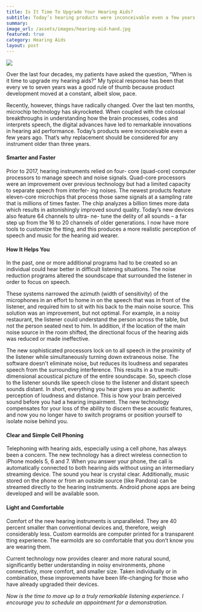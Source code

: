 ```yaml
---
title: Is It Time To Upgrade Your Hearing Aids?
subtitle: Today’s hearing products were inconceivable even a few years ago, That’s why replacement should be considered for any instrument older than three years.
summary: 
image_url: /assets/images/hearing-aid-hand.jpg
featured: true
category: Hearing Aids
layout: post
---
```

<img class="float-left d-block mr-4 col-sm-5" src="{{'assets/images/hearing-aid-hand.jpg' | relative_url }}">

Over the last four decades, my patients have asked the question, “When is it time to upgrade my hearing aids?” My typical response has been that every ve to seven years was a good rule of thumb because product development moved at a constant, albeit slow, pace.

Recently, however, things have radically changed. Over the last ten months, microchip technology has skyrocketed. When coupled with the colossal breakthroughs in understanding how the brain processes, codes and interprets speech, the digital advances have led to remarkable innovations in hearing aid performance. Today’s products were inconceivable even a few years ago. That’s why replacement should be considered for any instrument older than three years.

#### Smarter and Faster

Prior to 2017, hearing instruments relied on four- core (quad-core) computer processors to manage speech and noise signals. Quad-core processors were an improvement over previous technology but had a limited capacity to separate speech from interfer- ing noises. The newest products feature eleven-core microchips that process those same signals at a sampling rate that is millions of times faster. The chip analyzes a billion times more data which results in astonishingly improved sound quality. Today’s new devices also feature 64 channels to ultra- ne- tune the delity of all sounds – a far step up from the 16 to 20 channels of older generations. I now have more tools to customize the tting, and this produces a more realistic perception of speech and music for the hearing aid wearer.

#### How It Helps You

In the past, one or more additional programs had to be created so an individual could hear better in difficult listening situations. The noise reduction programs altered the soundscape that surrounded the listener in order to focus on speech.

These systems narrowed the azimuth (width of sensitivity) of the microphones in an effort to home in on the speech that was in front of the listener, and required him to sit with his back to the main noise source. This solution was an improvement, but not optimal. For example, in a noisy restaurant, the listener could understand the person across the table, but not the person seated next to him. In addition, if the location of the main noise source in the room shifted, the directional focus of the hearing aids was reduced or made ineffective.

The new sophisticated processors lock on to all speech in the proximity of the listener while simultaneously turning down extraneous noise. The software doesn't eliminate noise, but reduces its loudness and separates speech from the surrounding interference. This results in a true multi-dimensional acoustical picture of the entire soundscape. So, speech close to the listener sounds like speech close to the listener and distant speech sounds distant. In short, everything you hear gives you an authentic perception of loudness and distance. This is how your brain perceived sound before you had a hearing impairment. The new technology compensates for your loss of the ability to discern these acoustic features, and now you no longer have to switch programs or position yourself to isolate noise behind you.

#### Clear and Simple Cell Phoning

Telephoning with hearing aids, especially using a cell phone, has always been a concern. The new technology has a direct wireless connection to iPhone models 5, 6 and 7. When you answer your phone, the call is automatically connected to both hearing aids without using an intermediary streaming device. The sound you hear is crystal clear. Additionally, music stored on the phone or from an outside source (like Pandora) can be streamed directly to the hearing instruments. Android phone apps are being developed and will be available soon.

#### Light and Comfortable

Comfort of the new hearing instruments is unparalleled. They are 40 percent smaller than conventional devices and, therefore, weigh considerably less. Custom earmolds are computer printed for a transparent tting experience. The earmolds are so comfortable that you don’t know you are wearing them.

Current technology now provides clearer and more natural sound, significantly better understanding in noisy environments, phone connectivity, more comfort, and smaller size. Taken individually or in combination, these improvements have been life-changing for those who have already upgraded their devices.

*Now is the time to move up to a truly remarkable listening experience. I encourage you to schedule an appointment for a demonstration.*